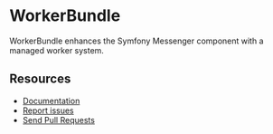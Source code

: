 
# WorkerBundle

WorkerBundle enhances the Symfony Messenger component with a managed worker system.

## Resources

- [Documentation](./docs/index.md)
- [Report issues](https://github.com/SoureCode/WorkerBundle/issues)
- [Send Pull Requests](https://github.com/SoureCode/WorkerBundle/pulls)
